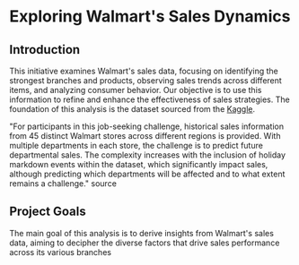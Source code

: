 # Exploring Walmart's Sales Dynamics

## Introduction
This initiative examines Walmart's sales data, focusing on identifying the strongest branches and products, observing sales trends across different items, and analyzing consumer behavior. Our objective is to use this information to refine and enhance the effectiveness of sales strategies. The foundation of this analysis is the dataset sourced from the [Kaggle](https://www.kaggle.com/c/walmart-recruiting-store-sales-forecasting).

"For participants in this job-seeking challenge, historical sales information from 45 distinct Walmart stores across different regions is provided. With multiple departments in each store, the challenge is to predict future departmental sales. The complexity increases with the inclusion of holiday markdown events within the dataset, which significantly impact sales, although predicting which departments will be affected and to what extent remains a challenge." source

## Project Goals
The main goal of this analysis is to derive insights from Walmart's sales data, aiming to decipher the diverse factors that drive sales performance across its various branches